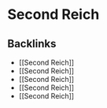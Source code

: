 # Second Reich



<a id="org91d9802"></a>

## Backlinks

-   [[Second Reich]]
-   [[Second Reich]]
-   [[Second Reich]]
-   [[Second Reich]]
-   [[Second Reich]]
